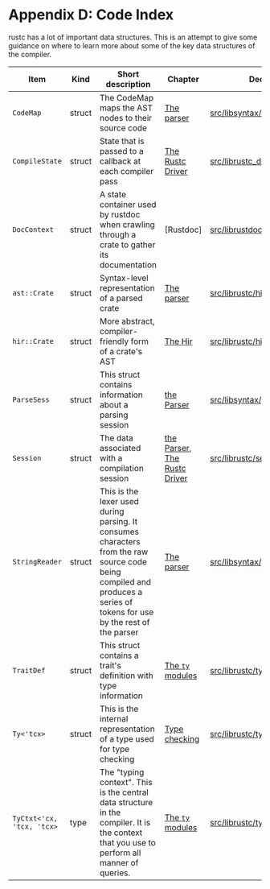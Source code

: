 # Appendix D: Code Index

rustc has a lot of important data structures. This is an attempt to give some
guidance on where to learn more about some of the key data structures of the
compiler.

Item            |  Kind    | Short description           | Chapter            | Declaration
----------------|----------|-----------------------------|--------------------|-------------------
`CodeMap` | struct | The CodeMap maps the AST nodes to their source code | [The parser] | [src/libsyntax/codemap.rs](https://github.com/rust-lang/rust/blob/master/src/libsyntax/codemap.rs)
`CompileState` | struct | State that is passed to a callback at each compiler pass | [The Rustc Driver] | [src/librustc_driver/driver.rs](https://github.com/rust-lang/rust/blob/master/src/librustc_driver/driver.rs)
`DocContext` | struct | A state container used by rustdoc when crawling through a crate to gather its documentation | [Rustdoc] | [src/librustdoc/core.rs](https://github.com/rust-lang/rust/blob/master/src/librustdoc/core.rs)
`ast::Crate` | struct | Syntax-level representation of a parsed crate | [The parser] | [src/librustc/hir/mod.rs](https://github.com/rust-lang/rust/blob/master/src/libsyntax/ast.rs)
`hir::Crate` | struct | More abstract, compiler-friendly form of a crate's AST | [The Hir] | [src/librustc/hir/mod.rs](https://github.com/rust-lang/rust/blob/master/src/librustc/hir/mod.rs)
`ParseSess` | struct | This struct contains information about a parsing session | [the Parser] | [src/libsyntax/parse/mod.rs](https://github.com/rust-lang/rust/blob/master/src/libsyntax/parse/mod.rs)
`Session` | struct | The data associated with a compilation session | [the Parser], [The Rustc Driver] | [src/librustc/session/mod.html](https://github.com/rust-lang/rust/blob/master/src/librustc/session/mod.rs)
`StringReader` | struct | This is the lexer used during parsing. It consumes characters from the raw source code being compiled and produces a series of tokens for use by the rest of the parser | [The parser] |  [src/libsyntax/parse/lexer/mod.rs](https://github.com/rust-lang/rust/blob/master/src/libsyntax/parse/lexer/mod.rs)
`TraitDef` | struct | This struct contains a trait's definition with type information | [The `ty` modules] |  [src/librustc/ty/trait_def.rs](https://github.com/rust-lang/rust/blob/master/src/librustc/ty/trait_def.rs)
`Ty<'tcx>` | struct | This is the internal representation of a type used for type checking | [Type checking] | [src/librustc/ty/mod.rs](https://github.com/rust-lang/rust/blob/master/src/librustc/ty/mod.rs)
`TyCtxt<'cx, 'tcx, 'tcx>` | type | The "typing context". This is the central data structure in the compiler. It is the context that you use to perform all manner of queries. | [The `ty` modules] | [src/librustc/ty/context.rs](https://github.com/rust-lang/rust/blob/master/src/librustc/ty/context.rs)

[The HIR]: hir.html
[The parser]: the-parser.html
[The Rustc Driver]: rustc-driver.html
[Type checking]: type-checking.html
[The `ty` modules]: ty.html
